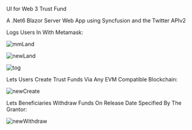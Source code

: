 UI for Web 3 Trust Fund

A .Net6 Blazor Server Web App using Syncfusion and the Twitter APIv2

Logs Users In With Metamask:

![mmLand](https://user-images.githubusercontent.com/95720340/167337868-253b719f-47ec-45a0-a3b1-7a223bc6d419.png)

![newLand](https://user-images.githubusercontent.com/95720340/167337917-b884710a-f04c-4841-bed2-a6961f7f9f73.png)

![tog](https://user-images.githubusercontent.com/95720340/167337932-00c0155a-d86e-42f2-897d-cc3ff11f3f0a.png)


Lets Users Create Trust Funds Via Any EVM Compatible Blockchain:

![newCreate](https://user-images.githubusercontent.com/95720340/167337952-0f5f48c7-2c86-49bf-9815-572725230a5b.png)

Lets Beneficiaries Withdraw Funds On Release Date Specified By The Grantor:

![newWithdraw](https://user-images.githubusercontent.com/95720340/167337963-ecd87ede-0f81-4dea-aa87-c0a8a2f9ba02.png)



